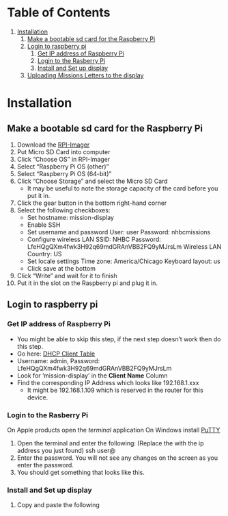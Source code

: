 
# Table of Contents

1.  [Installation](#orgd041bb2)
    1.  [Make a bootable sd card for the Raspberry Pi](#org20ef105)
    2.  [Login to raspberry pi](#org1469a17)
        1.  [Get IP address of Raspberry Pi](#org3021014)
        2.  [Login to the Rasberry Pi](#org2dadece)
        3.  [Install and Set up display](#org44f3ac9)
    3.  [Uploading Missions Letters to the display](#orgbe6dd7c)



<a id="orgd041bb2"></a>

# Installation


<a id="org20ef105"></a>

## Make a bootable sd card for the Raspberry Pi

1.  Download the [RPI-Imager](https://www.raspberrypi.com/software/)
2.  Put Micro SD Card into computer
3.  Click &ldquo;Choose OS&rdquo; in RPI-Imager
4.  Select &ldquo;Raspberry Pi OS (other)&rdquo;
5.  Select &ldquo;Raspberry Pi OS (64-bit)&rdquo;
6.  Click &ldquo;Choose Storage&rdquo; and select the Micro SD Card
    -   It may be useful to note the storage capacity of the card before you put it in.
7.  Click the gear button in the bottom right-hand corner
8.  Select the following checkboxes:
    -   Set hostname: mission-display
    -   Enable SSH
    -   Set username and password
        User: user
        Password: nhbcmissions
    -   Configure wireless LAN
        SSID: NHBC
        Password: LfeHQgQXm4fwk3H92q69mdGRAnVBB2FQ9yMJrsLm
        Wireless LAN Country: US
    -   Set locale settings
        Time zone: America/Chicago
        Keyboard layout: us
    -   Click save at the bottom
9.  Click &ldquo;Write&rdquo; and wait for it to finish
10. Put it in the slot on the Raspberry pi and plug it in.


<a id="org1469a17"></a>

## Login to raspberry pi


<a id="org3021014"></a>

### Get IP address of Raspberry Pi

-   You might be able to skip this step, if the next step doesn&rsquo;t work then do this step.
-   Go here: [DHCP Client Table](http://192.168.1.1/DHCPTable.asp)
-   Username: admin, Password: LfeHQgQXm4fwk3H92q69mdGRAnVBB2FQ9yMJrsLm
-   Look for &rsquo;mission-display&rsquo; in the **Client Name** Column
-   Find the corresponding IP Address which looks like 192.168.1.xxx
    -   It might be 192.168.1.109 which is reserved in the router for this device.


<a id="org2dadece"></a>

### Login to the Rasberry Pi

On Apple products open the *terminal* application
On Windows install [PuTTY](https://www.chiark.greenend.org.uk/~sgtatham/putty/latest.html)

1.  Open the terminal and enter the following: (Replace the <ip-address> with the ip address you just found)
    ssh user@<ip-address>
2.  Enter the password. You will not see any changes on the screen as you enter the password.
3.  You should get something that looks like this.


<a id="org44f3ac9"></a>

### Install and Set up display

1.  Copy and paste the following
    <script link>
2.  You can now upload files via the web file browser (link)
3.  The display will automatically restart every night at midnight.
4.  When it restarts it will put all the uploaded letters into rotation


<a id="orgbe6dd7c"></a>

## Uploading Missions Letters to the display

1.  Go to the web file browser (link)
2.  Login with these credentials. Username: NHBCwylie, password: nhbcmissions
3.  Enter the folder called &ldquo;letters&rdquo;
4.  Upload letters into this folder by clicking the Up arrow in the top right corner.
5.  The letters will be automatically put into rotation on the display.

